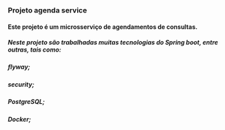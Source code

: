 ### Projeto agenda service

#### Este projeto é um microsserviço de agendamentos de consultas.

##### Neste projeto são trabalhadas muitas tecnologias do Spring boot, entre outras, tais como:
##### flyway;
##### security;
##### PostgreSQL;
##### Docker;
